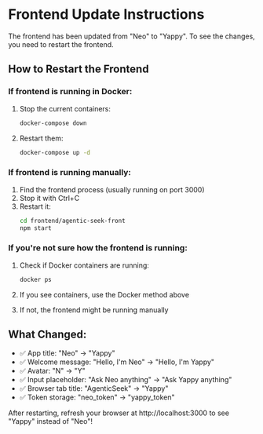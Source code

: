 # Frontend Update Instructions

The frontend has been updated from "Neo" to "Yappy". To see the changes, you need to restart the frontend.

## How to Restart the Frontend

### If frontend is running in Docker:
1. Stop the current containers:
   ```bash
   docker-compose down
   ```

2. Restart them:
   ```bash
   docker-compose up -d
   ```

### If frontend is running manually:
1. Find the frontend process (usually running on port 3000)
2. Stop it with Ctrl+C
3. Restart it:
   ```bash
   cd frontend/agentic-seek-front
   npm start
   ```

### If you're not sure how the frontend is running:
1. Check if Docker containers are running:
   ```bash
   docker ps
   ```

2. If you see containers, use the Docker method above
3. If not, the frontend might be running manually

## What Changed:
- ✅ App title: "Neo" → "Yappy"
- ✅ Welcome message: "Hello, I'm Neo" → "Hello, I'm Yappy"
- ✅ Avatar: "N" → "Y"
- ✅ Input placeholder: "Ask Neo anything" → "Ask Yappy anything"
- ✅ Browser tab title: "AgenticSeek" → "Yappy"
- ✅ Token storage: "neo_token" → "yappy_token"

After restarting, refresh your browser at http://localhost:3000 to see "Yappy" instead of "Neo"!